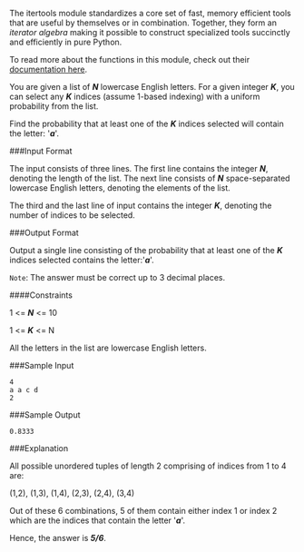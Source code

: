 The itertools module standardizes a core set of fast, memory efficient tools that are useful by themselves or in combination. Together, they form an *iterator algebra* making it possible to construct specialized tools succinctly and efficiently in pure Python.

To read more about the functions in this module, check out their [documentation here](https://docs.python.org/2/library/itertools.html).

You are given a list of ***N*** lowercase English letters. For a given integer ***K***, you can select any ***K*** indices (assume 1-based indexing) with a uniform probability from the list.

Find the probability that at least one of the ***K*** indices selected will contain the letter: '***a***'.


###Input Format

The input consists of three lines. The first line contains the integer ***N***, denoting the length of the list. The next line consists of ***N*** space-separated lowercase English letters, denoting the elements of the list.

The third and the last line of input contains the integer ***K***, denoting the number of indices to be selected.


###Output Format

Output a single line consisting of the probability that at least one of the ***K*** indices selected contains the letter:'***a***'.

`Note`: The answer must be correct up to 3 decimal places.

####Constraints

1 <= ***N*** <= 10

1 <= ***K*** <= N

All the letters in the list are lowercase English letters.

###Sample Input

    4
    a a c d
    2

###Sample Output

    0.8333

###Explanation

All possible unordered tuples of length 2 comprising of indices from 1 to 4 are:

(1,2), (1,3), (1,4), (2,3), (2,4), (3,4)

Out of these 6 combinations, 5 of them contain either index 1 or index 2 which are the indices that contain the letter '***a***'.

Hence, the answer is ***5/6***.
